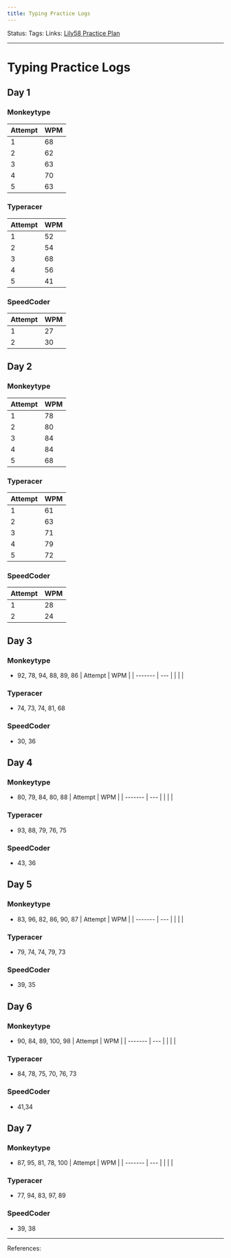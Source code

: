 ```yaml
---
title: Typing Practice Logs
---
```

Status:
Tags:
Links: [Lily58 Practice Plan](out/lily58-practice-plan.md)
___
# Typing Practice Logs
## Day 1
### Monkeytype
| Attempt | WPM |
| ------- | --- |
| 1       | 68  |
| 2       | 62  |
| 3       | 63  |
| 4       | 70  |
| 5       | 63  | 
### Typeracer
| Attempt | WPM |
| ------- | --- |
| 1       | 52  |
| 2       | 54  |
| 3       | 68  |
| 4       | 56  |
| 5       | 41  | 
### SpeedCoder
| Attempt | WPM |
| ------- | --- |
| 1       | 27  |
| 2       | 30  |
## Day 2
### Monkeytype
| Attempt | WPM |
| ------- | --- |
| 1       | 78  |
| 2       | 80  |
| 3       | 84  |
| 4       | 84  |
| 5       | 68  | 
### Typeracer
| Attempt | WPM |
| ------- | --- |
| 1       | 61  |
| 2       | 63  |
| 3       | 71  |
| 4       | 79  |
| 5       | 72  | 
### SpeedCoder
| Attempt | WPM |
| ------- | --- |
| 1       | 28  |
| 2       | 24  |





## Day 3
### Monkeytype
- 92, 78, 94, 88, 89, 86
| Attempt | WPM |
| ------- | --- |
|         |     |
### Typeracer
- 74, 73, 74, 81, 68
### SpeedCoder
- 30, 36
## Day 4
### Monkeytype
- 80, 79, 84, 80, 88
| Attempt | WPM |
| ------- | --- |
|         |     |
### Typeracer
- 93, 88, 79, 76, 75
### SpeedCoder
- 43, 36
## Day 5
### Monkeytype
- 83, 96, 82, 86, 90, 87
| Attempt | WPM |
| ------- | --- |
|         |     |
### Typeracer
- 79, 74, 74, 79, 73
### SpeedCoder
- 39, 35
## Day 6
### Monkeytype
- 90, 84, 89, 100, 98
| Attempt | WPM |
| ------- | --- |
|         |     |
### Typeracer
- 84, 78, 75, 70, 76, 73
### SpeedCoder
- 41,34
## Day 7
### Monkeytype
- 87, 95, 81, 78, 100
| Attempt | WPM |
| ------- | --- |
|         |     |
### Typeracer
- 77, 94, 83, 97, 89
### SpeedCoder
- 39, 38
___
References: